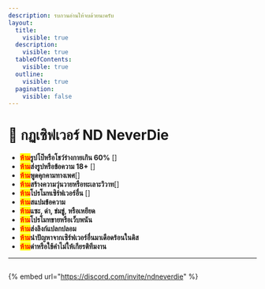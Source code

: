 ```yaml
---
description: รบกวนอ่านให้จบด้วยนะครับ
layout:
  title:
    visible: true
  description:
    visible: true
  tableOfContents:
    visible: true
  outline:
    visible: true
  pagination:
    visible: false
---
```


# 📕 กฏเซิฟเวอร์ ND NeverDie



* <mark style="color:red;">**ห้าม**</mark>**รูปโป๊หรือโชว์ร่างกายเกิน 60%** \[<img src="https://cdn.discordapp.com/emojis/1343617619407671338.webp?size=40&#x26;animated=true" alt="" data-size="line">]
* <mark style="color:red;">**ห้าม**</mark>**ส่งรูปหรือข้อความ 18+** \[<img src="https://cdn.discordapp.com/emojis/1343615564827852934.webp?size=40&#x26;animated=true" alt="" data-size="line">]
* <mark style="color:red;">**ห้าม**</mark>**พูดคุกคามทางเพศ**\[<img src="https://cdn.discordapp.com/emojis/1343617671480086599.webp?size=40&#x26;animated=true" alt="" data-size="line">]
* <mark style="color:red;">**ห้าม**</mark>**สร้างความวุ่นวายหรือทะเลาะวิวาท**\[<img src="https://cdn.discordapp.com/emojis/1343617645228064819.webp?size=40&#x26;animated=true" alt="" data-size="line">]
* <mark style="color:red;">**ห้าม**</mark>**โปรโมทเซิร์ฟเวอร์อื่น** \[<img src="https://cdn.discordapp.com/emojis/1351417070772027447.webp?size=40&#x26;animated=true" alt="" data-size="line">]
* <mark style="color:red;">**ห้าม**</mark>**สแปมข้อความ**
* <mark style="color:red;">**ห้าม**</mark>**แซะ, ด่า, ข่มขู่, หรือเหยียด**
* <mark style="color:red;">**ห้าม**</mark>**โปรโมทขายหรือเว็บพนัน**
* <mark style="color:red;">**ห้าม**</mark>**ส่งลิงก์แปลกปลอม**
* <mark style="color:red;">**ห้าม**</mark>**นำปัญหาจากเซิร์ฟเวอร์อื่นมาเดือดร้อนในดิส**
* <mark style="color:red;">**ห้าม**</mark>**ด่าหรือใช้คำไม่ให้เกียรติทีมงาน**

***

<figure><img src="https://cdn.discordapp.com/attachments/1340628565691207711/1352667843023339572/5_20250305164802.png?ex=67e2ce19&#x26;is=67e17c99&#x26;hm=f0cc7c52464e0a6cd901b55b77b4ff030544a869e691b88a27b6e4ec662f8922&#x26;" alt=""><figcaption><p> </p></figcaption></figure>

{% embed url="https://discord.com/invite/ndneverdie" %}
